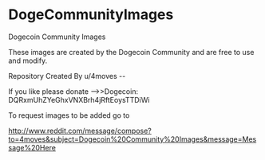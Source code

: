 DogeCommunityImages
===================

Dogecoin Community Images

These images are created by the Dogecoin Community and are free to use and modify.



Repository Created By u/4moves --

If you like please donate -->>Dogecoin: DQRxmUhZYeGhxVNXBrh4jRftEoysTTDiWi




To request images to be added go to

http://www.reddit.com/message/compose?to=4moves&subject=Dogecoin%20Community%20Images&message=Message%20Here



